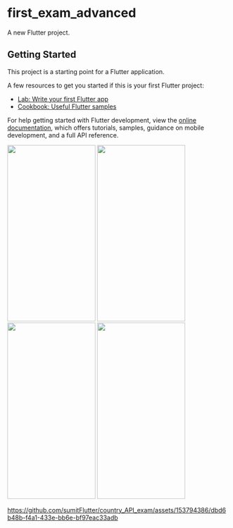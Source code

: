 # first_exam_advanced

A new Flutter project.

## Getting Started

This project is a starting point for a Flutter application.

A few resources to get you started if this is your first Flutter project:

- [Lab: Write your first Flutter app](https://docs.flutter.dev/get-started/codelab)
- [Cookbook: Useful Flutter samples](https://docs.flutter.dev/cookbook)

For help getting started with Flutter development, view the
[online documentation](https://docs.flutter.dev/), which offers tutorials,
samples, guidance on mobile development, and a full API reference.
<p>

<img src="https://github.com/sumitFlutter/country_API_exam/assets/153794386/48e75ee1-1c92-4678-a447-a31bca8f60ec"   height="400px"     width="200px"/>
<img src="https://github.com/sumitFlutter/country_API_exam/assets/153794386/9321864a-ccd4-4318-9707-d7c327f69a2e"   height="400px"     width="200px"/>
<img src="https://github.com/sumitFlutter/country_API_exam/assets/153794386/990493b3-4fb0-46a4-b4af-03623bba997c"   height="400px"     width="200px"/>
<img src="https://github.com/sumitFlutter/country_API_exam/assets/153794386/f0bce8e0-d9b7-4b9d-971f-46538b7e5801"   height="400px"     width="200px"/>

https://github.com/sumitFlutter/country_API_exam/assets/153794386/dbd6b48b-f4a1-433e-bb6e-bf97eac33adb


</p>
